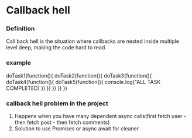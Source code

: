 # Callback hell

### Definition

Call back hell is the situation where callbacks are nested inside multiple level deep, making the code hard to read.

### example
doTask1(function(){
    doTask2(function(){
        doTask3(function(){
            doTask4(function(){
                doTask5(function(){
                    console.log("ALL TASK COMPLETED)
                })
            })
        })
    })
})


### callback hell problem in the project
1. Happens when you have many dependent async calls(first fetch user - then fetch post - then fetch comments)
2. Solution to use Promises or async await for cleaner
